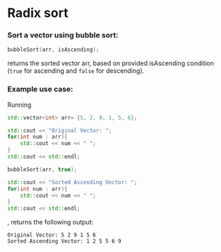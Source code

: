 # Radix sort

### Sort a vector using bubble sort:

```cpp
bubbleSort(arr, isAscending);
```

returns the sorted vector arr, based on provided isAscending condition (`true` for ascending and `false` for descending).

### Example use case:

Running

```cpp
std::vector<int> arr= {5, 2, 9, 1, 5, 6};

std::cout << "Original Vector: ";
for(int num : arr){
    std::cout << num << " ";
}    
std::cout << std::endl;

bubbleSort(arr, true);

std::cout << "Sorted Ascending Vector: ";
for(int num : arr){
    std::cout << num << " ";
}
std::cout << std::endl;
```

, returns the following output:

```
Original Vector: 5 2 9 1 5 6 
Sorted Ascending Vector: 1 2 5 5 6 9 
```





